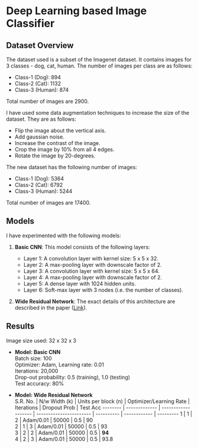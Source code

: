 # Deep Learning based Image Classifier

## Dataset Overview
The dataset used is a subset of the Imagenet dataset. It contains images for 3 classes - dog, cat, human. The number of images per class are as follows:

* Class-1 (Dog): 894
* Class-2 (Cat): 1132
* Class-3 (Human): 874

Total number of images are 2900.

I have used some data augmentation techniques to increase the size of the dataset. They are as follows:

* Flip the image about the vertical axis.
* Add gaussian noise.
* Increase the contrast of the image.
* Crop the image by 10% from all 4 edges.
* Rotate the image by 20-degrees.

The new dataset has the following number of images:

* Class-1 (Dog): 5364
* Class-2 (Cat): 6792
* Class-3 (Human): 5244

Total number of images are 17400.

## Models
I have experimented with the following models:

1. **Basic CNN**: This model consists of the following layers:
    * Layer 1: A convolution layer with kernel size: 5 x 5 x 32.
    * Layer 2: A max-pooling layer with downscale factor of 2.
    * Layer 3: A convolution layer with kernel size: 5 x 5 x 64.
    * Layer 4: A max-pooling layer with downscale factor of 2.
    * Layer 5: A dense layer with 1024 hidden units.
    * Layer 6: Soft-max layer with 3 nodes (i.e. the number of classes).
    
2. **Wide Residual Network**: The exact details of this architecture are described in the paper ([Link](https://arxiv.org/pdf/1605.07146.pdf)).

## Results
Image size used: 32 x 32 x 3 <br />

* **Model: Basic CNN** <br />
Batch size: 100 <br />
Optimizer: Adam, Learning rate: 0.01 <br />
Iterations: 20,000 <br />
Drop-out probability: 0.5 (training), 1.0 (testing) <br />
Test accuracy: 80%

* **Model: Wide Residual Network** <br />
 S.R. No. | N/w Width (k) | Units per block (n) | Optimizer/Learning Rate | Iterations | Dropout Prob | Test Acc 
 -------- | ------------- | ------------------- | ----------------------- | ---------- | ------------ | ---------
    1     |       1       |         2           |        Adam/0.01        |   50000    |     0.5      |    90    
    2     |       1       |         3           |        Adam/0.01        |   50000    |     0.5      |    93    
    3     |       2       |         2           |        Adam/0.01        |   50000    |     0.5      |  **94**  
    4     |       2       |         3           |        Adam/0.01        |   50000    |     0.5      |   93.8   
